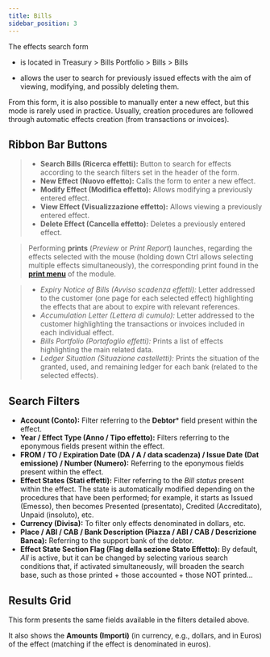 ```yaml
---
title: Bills
sidebar_position: 3
---
```


The effects search form 
- is located in Treasury > Bills Portfolio > Bills > Bills

- allows the user to search for previously issued effects with the aim of viewing, modifying, and possibly deleting them.

From this form, it is also possible to manually enter a new effect, but this mode is rarely used in practice. Usually, creation procedures are followed through automatic effects creation (from transactions or invoices).


## Ribbon Bar Buttons

> - **Search Bills (Ricerca effetti):** Button to search for effects according to the search filters set in the header of the form.
> - **New Effect (Nuovo effetto):** Calls the form to enter a new effect.
> - **Modify Effect (Modifica effetto):** Allows modifying a previously entered effect.
> - **View Effect (Visualizzazione effetto):** Allows viewing a previously entered effect.
> - **Delete Effect (Cancella effetto):** Deletes a previously entered effect.

> Performing **prints** (*Preview* or *Print Report*) launches, regarding the effects selected with the mouse (holding down Ctrl allows selecting multiple effects simultaneously), the corresponding print found in the [**print menu**](/docs/treasury/bills-holding/reports/bill-holding-situation) of the module.

> - *Expiry Notice of Bills (Avviso scadenza effetti):* Letter addressed to the customer (one page for each selected effect) highlighting the effects that are about to expire with relevant references.
> - *Accumulation Letter (Lettera di cumulo):* Letter addressed to the customer highlighting the transactions or invoices included in each individual effect.
> - *Bills Portfolio (Portafoglio effetti):* Prints a list of effects highlighting the main related data.
> - *Ledger Situation (Situazione castelletti):* Prints the situation of the granted, used, and remaining ledger for each bank (related to the selected effects).


## Search Filters

- **Account (Conto):** Filter referring to the **Debtor*** field present within the effect.
- **Year / Effect Type (Anno / Tipo effetto):** Filters referring to the eponymous fields present within the effect.
- **FROM / TO / Expiration Date (DA / A / data scadenza) / Issue Date (Dat emissione) / Number (Numero):** Referring to the eponymous fields present within the effect.
- **Effect States (Stati effetti):** Filter referring to the *Bill status* present within the effect. The state is automatically modified depending on the procedures that have been performed; for example, it starts as Issued (Emesso), then becomes Presented (presentato), Credited (Accreditato), Unpaid (insoluto), etc.
- **Currency (Divisa):** To filter only effects denominated in dollars, etc.
- **Place / ABI / CAB / Bank Description (Piazza / ABI / CAB / Descrizione Banca):** Referring to the support bank of the debtor.
- **Effect State Section Flag (Flag della sezione Stato Effetto):** By default, *All* is active, but it can be changed by selecting various search conditions that, if activated simultaneously, will broaden the search base, such as those printed + those accounted + those NOT printed...

## Results Grid

This form presents the same fields available in the filters detailed above.

It also shows the **Amounts (Importi)** (in currency, e.g., dollars, and in Euros) of the effect (matching if the effect is denominated in euros).